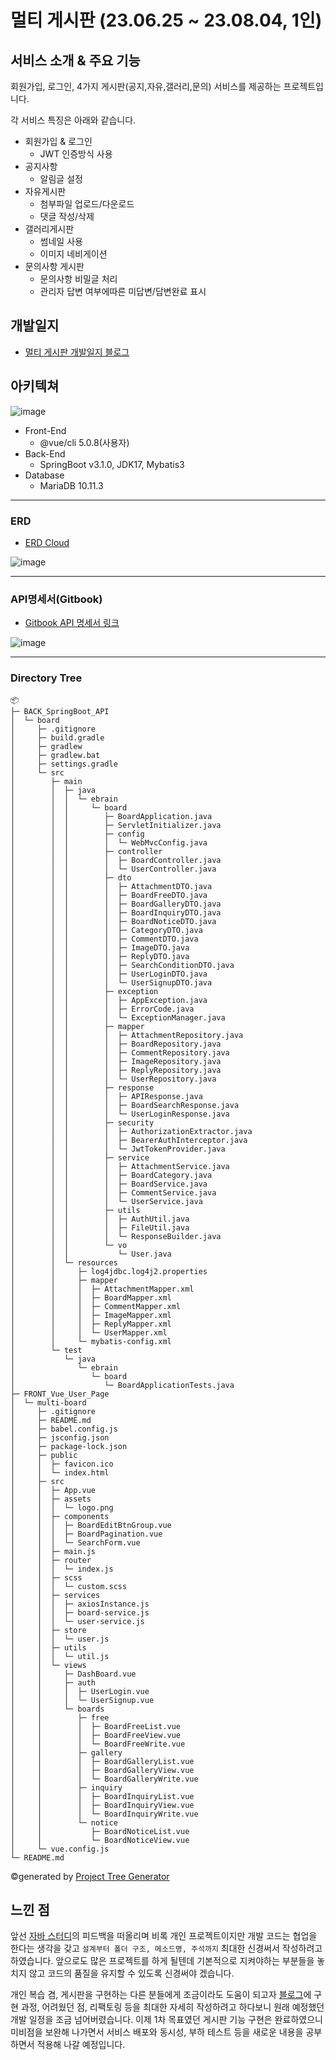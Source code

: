 # 멀티 게시판 (23.06.25 ~ 23.08.04, 1인)

## 서비스 소개 & 주요 기능

회원가입, 로그인, 4가지 게시판(공지,자유,갤러리,문의) 서비스를 제공하는 프로젝트입니다.

각 서비스 특징은 아래와 같습니다.
- 회원가입  & 로그인
  - JWT 인증방식 사용
- 공지사항 
  - 알림글 설정 
- 자유게시판 
  - 첨부파일 업로드/다운로드
  - 댓글 작성/삭제
- 갤러리게시판
  - 썸네일 사용 
  - 이미지 네비게이션
- 문의사항 게시판
  - 문의사항 비밀글 처리
  - 관리자 답변 여부에따른 미답변/답변완료 표시

## 개발일지
- [멀티 게시판 개발일지 블로그](https://jeonje.github.io/multi_board_erd.html) 
    
## 아키텍쳐


![image](https://github.com/JeonJe/Multi_Board/assets/43032391/02fee8d6-0d47-40c4-920b-18e30e748487)
- Front-End
   - @vue/cli 5.0.8(사용자)
- Back-End
  - SpringBoot v3.1.0, JDK17, Mybatis3
- Database
  - MariaDB 10.11.3

--- 
### ERD
- [ERD Cloud](https://www.erdcloud.com/d/Em46o5hy4evaZy4oN)

![image](https://github.com/spring-projects/spring-boot/assets/43032391/bfa13e7c-82ed-4586-aa2c-acefcc9f4ba0)



--- 
### API명세서(Gitbook)

- [Gitbook API 명세서 링크](https://premsie.gitbook.io/multi-board/)

![image](https://github.com/spring-projects/spring-boot/assets/43032391/2ab3dc86-d5f2-44a4-97b2-05c09c2e4151)


---


### Directory Tree
```
📦 
├─ BACK_SpringBoot_API
│  └─ board
│     ├─ .gitignore
│     ├─ build.gradle
│     ├─ gradlew
│     ├─ gradlew.bat
│     ├─ settings.gradle
│     └─ src
│        ├─ main
│        │  ├─ java
│        │  │  └─ ebrain
│        │  │     └─ board
│        │  │        ├─ BoardApplication.java
│        │  │        ├─ ServletInitializer.java
│        │  │        ├─ config
│        │  │        │  └─ WebMvcConfig.java
│        │  │        ├─ controller
│        │  │        │  ├─ BoardController.java
│        │  │        │  └─ UserController.java
│        │  │        ├─ dto
│        │  │        │  ├─ AttachmentDTO.java
│        │  │        │  ├─ BoardFreeDTO.java
│        │  │        │  ├─ BoardGalleryDTO.java
│        │  │        │  ├─ BoardInquiryDTO.java
│        │  │        │  ├─ BoardNoticeDTO.java
│        │  │        │  ├─ CategoryDTO.java
│        │  │        │  ├─ CommentDTO.java
│        │  │        │  ├─ ImageDTO.java
│        │  │        │  ├─ ReplyDTO.java
│        │  │        │  ├─ SearchConditionDTO.java
│        │  │        │  ├─ UserLoginDTO.java
│        │  │        │  └─ UserSignupDTO.java
│        │  │        ├─ exception
│        │  │        │  ├─ AppException.java
│        │  │        │  ├─ ErrorCode.java
│        │  │        │  └─ ExceptionManager.java
│        │  │        ├─ mapper
│        │  │        │  ├─ AttachmentRepository.java
│        │  │        │  ├─ BoardRepository.java
│        │  │        │  ├─ CommentRepository.java
│        │  │        │  ├─ ImageRepository.java
│        │  │        │  ├─ ReplyRepository.java
│        │  │        │  └─ UserRepository.java
│        │  │        ├─ response
│        │  │        │  ├─ APIResponse.java
│        │  │        │  ├─ BoardSearchResponse.java
│        │  │        │  └─ UserLoginResponse.java
│        │  │        ├─ security
│        │  │        │  ├─ AuthorizationExtractor.java
│        │  │        │  ├─ BearerAuthInterceptor.java
│        │  │        │  └─ JwtTokenProvider.java
│        │  │        ├─ service
│        │  │        │  ├─ AttachmentService.java
│        │  │        │  ├─ BoardCategory.java
│        │  │        │  ├─ BoardService.java
│        │  │        │  ├─ CommentService.java
│        │  │        │  └─ UserService.java
│        │  │        ├─ utils
│        │  │        │  ├─ AuthUtil.java
│        │  │        │  ├─ FileUtil.java
│        │  │        │  └─ ResponseBuilder.java
│        │  │        └─ vo
│        │  │           └─ User.java
│        │  └─ resources
│        │     ├─ log4jdbc.log4j2.properties
│        │     ├─ mapper
│        │     │  ├─ AttachmentMapper.xml
│        │     │  ├─ BoardMapper.xml
│        │     │  ├─ CommentMapper.xml
│        │     │  ├─ ImageMapper.xml
│        │     │  ├─ ReplyMapper.xml
│        │     │  └─ UserMapper.xml
│        │     └─ mybatis-config.xml
│        └─ test
│           └─ java
│              └─ ebrain
│                 └─ board
│                    └─ BoardApplicationTests.java
├─ FRONT_Vue_User_Page
│  └─ multi-board
│     ├─ .gitignore
│     ├─ README.md
│     ├─ babel.config.js
│     ├─ jsconfig.json
│     ├─ package-lock.json
│     ├─ public
│     │  ├─ favicon.ico
│     │  └─ index.html
│     ├─ src
│     │  ├─ App.vue
│     │  ├─ assets
│     │  │  └─ logo.png
│     │  ├─ components
│     │  │  ├─ BoardEditBtnGroup.vue
│     │  │  ├─ BoardPagination.vue
│     │  │  └─ SearchForm.vue
│     │  ├─ main.js
│     │  ├─ router
│     │  │  └─ index.js
│     │  ├─ scss
│     │  │  └─ custom.scss
│     │  ├─ services
│     │  │  ├─ axiosInstance.js
│     │  │  ├─ board-service.js
│     │  │  └─ user-service.js
│     │  ├─ store
│     │  │  └─ user.js
│     │  ├─ utils
│     │  │  └─ util.js
│     │  └─ views
│     │     ├─ DashBoard.vue
│     │     ├─ auth
│     │     │  ├─ UserLogin.vue
│     │     │  └─ UserSignup.vue
│     │     └─ boards
│     │        ├─ free
│     │        │  ├─ BoardFreeList.vue
│     │        │  ├─ BoardFreeView.vue
│     │        │  └─ BoardFreeWrite.vue
│     │        ├─ gallery
│     │        │  ├─ BoardGalleryList.vue
│     │        │  ├─ BoardGalleryView.vue
│     │        │  └─ BoardGalleryWrite.vue
│     │        ├─ inquiry
│     │        │  ├─ BoardInquiryList.vue
│     │        │  ├─ BoardInquiryView.vue
│     │        │  └─ BoardInquiryWrite.vue
│     │        └─ notice
│     │           ├─ BoardNoticeList.vue
│     │           └─ BoardNoticeView.vue
│     └─ vue.config.js
└─ README.md
```
©generated by [Project Tree Generator](https://woochanleee.github.io/project-tree-generator)


## 느낀 점
 앞선 [자바 스터디](https://github.com/JeonJe/Free_Board/tree/main)의 피드백을 떠올리며 비록 개인 프로젝트이지만 개발 코드는 협업을 한다는 생각을 갖고 `설계부터 폴더 구조, 메소드명, 주석까지` 최대한 신경써서 작성하려고 하였습니다. 앞으로도 많은 프로젝트를 하게 될텐데 기본적으로 지켜야하는 부분들을 놓치지 않고 코드의 품질을 유지할 수 있도록 신경써야 겠습니다.
  
  개인 복습 겸, 게시판을 구현하는 다른 분들에게 조금이라도 도움이 되고자 [블로그](https://jeonje.github.io/multi_board_erd.html)에 구현 과정, 어려웠던 점, 리팩토링 등을 최대한 자세히 작성하려고 하다보니 원래 예정했던 개발 일정을 조금 넘어버렸습니다. 
이제 1차 목표였던 게시판 기능 구현은 완료하였으니 미비점을 보완해 나가면서 서비스 배포와 동시성, 부하 테스트 등을 새로운 내용을 공부하면서 적용해 나갈 예정입니다.
    





